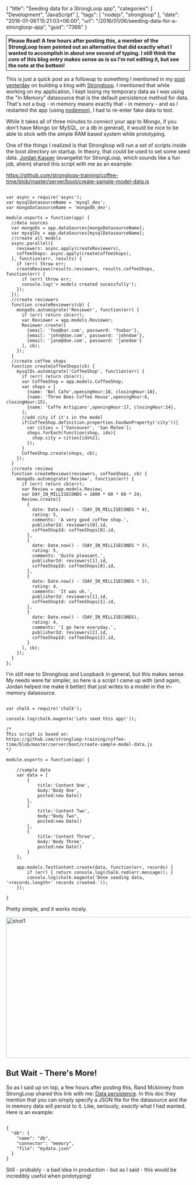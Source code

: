 {
	"title": "Seeding data for a StrongLoop app",
	"categories": [
		"Development",
		"JavaScript"
	],
	"tags": [
		"nodejs",
		"strongloop"
	],
	"date": "2016-01-06T15:21:03+06:00",
	"url": "/2016/01/06/seeding-data-for-a-strongloop-app",
	"guid": "7366"
}

<div style="border-style:solid;border-width:thin;padding:5px"><strong>Please Read! A few hours after posting this, a member of the StrongLoop team pointed out an alternative that did exactly what I wanted to accomplish in about one second of typing. I still think the <i>core</i> of this blog entry makes sense as is so I'm not editing it, but see the note at the bottom!</strong></div>

This is just a quick post as a followup to something I mentioned in my <a href="http://www.raymondcamden.com/2016/01/05/playing-with-strongloop-building-a-blog-part-one">post yesterday</a> on building a blog with <a href="http://www.strongloop.com">Strongloop</a>. I mentioned that while working on my application, I kept losing my temporary data as I was using the "In Memory" datasource that is the default persistence method for data. That's not a bug - in memory means exactly that - in memory - and as I restarted the app (using <a href="http://nodemon.io/">nodemon</a>), I had to re-enter fake data to test.

While it takes all of three minutes to connect your app to Mongo, if you don't have Mongo (or MySQL, or a db in general), it would be nice to be able to stick with the simple RAM based system while prototyping.

<!--more-->

One of the things I realized is that Strongloop will run a set of scripts inside the boot directory on startup. In theory, that could be used to set some seed data. <a href="https://jordankasper.com/">Jordan Kasper</a> (evangelist for StrongLoop, which sounds like a fun job, ahem) shared this script with me as an example:

<a href="https://github.com/strongloop-training/coffee-time/blob/master/server/boot/create-sample-model-data.js">https://github.com/strongloop-training/coffee-time/blob/master/server/boot/create-sample-model-data.js</a>

<pre><code class="language-javascript">
var async = require('async');
var mysqlDatasourceName = 'mysql_dev';
var mongoDatasourceName = 'mongodb_dev';

module.exports = function(app) {
  //data sources
  var mongoDs = app.dataSources[mongoDatasourceName];
  var mysqlDs = app.dataSources[mysqlDatasourceName];
  //create all models
  async.parallel({
    reviewers: async.apply(createReviewers),
    coffeeShops: async.apply(createCoffeeShops),
  }, function(err, results) {
    if (err) throw err;
    createReviews(results.reviewers, results.coffeeShops, function(err) {
      if (err) throw err;
      console.log('&gt; models created sucessfully');
    });
  });
  //create reviewers
  function createReviewers(cb) {
    mongoDs.automigrate('Reviewer', function(err) {
      if (err) return cb(err);
      var Reviewer = app.models.Reviewer;
      Reviewer.create([
        {email: 'foo@bar.com', password: 'foobar'},
        {email: 'john@doe.com', password: 'johndoe'},
        {email: 'jane@doe.com', password: 'janedoe'}
      ], cb);
    });
  }
  //create coffee shops
  function createCoffeeShops(cb) {
    mysqlDs.automigrate('CoffeeShop', function(err) {
      if (err) return cb(err);
      var CoffeeShop = app.models.CoffeeShop;
      var shops = [
        {name: 'Bel Cafe',openingHour:10, closingHour:18},
        {name: 'Three Bees Coffee House',openingHour:6, closingHour:15},
        {name: 'Caffe Artigiano',openingHour:17, closingHour:24},
      ];
      //add city if it's in the model
      if(CoffeeShop.definition.properties.hasOwnProperty('city')){
        var cities = ['Vancouver', 'San Mateo'];
        shops.forEach(function(shop, idx){
          shop.city = cities[idx%2];
        });
      }
      CoffeeShop.create(shops, cb);
    });
  }
  //create reviews
  function createReviews(reviewers, coffeeShops, cb) {
    mongoDs.automigrate('Review', function(err) {
      if (err) return cb(err);
      var Review = app.models.Review;
      var DAY_IN_MILLISECONDS = 1000 * 60 * 60 * 24;
      Review.create([
        {
          date: Date.now() - (DAY_IN_MILLISECONDS * 4),
          rating: 5,
          comments: 'A very good coffee shop.',
          publisherId: reviewers[0].id,
          coffeeShopId: coffeeShops[0].id,
        },
        {
          date: Date.now() - (DAY_IN_MILLISECONDS * 3),
          rating: 5,
          comments: 'Quite pleasant.',
          publisherId: reviewers[1].id,
          coffeeShopId: coffeeShops[0].id,
        },
        {
          date: Date.now() - (DAY_IN_MILLISECONDS * 2),
          rating: 4,
          comments: 'It was ok.',
          publisherId: reviewers[1].id,
          coffeeShopId: coffeeShops[1].id,
        },
        {
          date: Date.now() - (DAY_IN_MILLISECONDS),
          rating: 4,
          comments: 'I go here everyday.',
          publisherId: reviewers[2].id,
          coffeeShopId: coffeeShops[2].id,
        }
      ], cb);
    });
  }
};
</code></pre>

I'm still new to Strongloop and Loopback in general, but this makes sense. My needs were far simpler, so here is a script I came up with (and again, Jordan helped me make it better) that just writes to a model in the in-memory datasource.

<pre><code class="language-javascript">
var chalk = require('chalk');

console.log(chalk.magenta('Lets seed this app!'));

/*
This script is based on: 
https://github.com/strongloop-training/coffee-time/blob/master/server/boot/create-sample-model-data.js
*/

module.exports = function(app) {

	//sample data
	var data = [
		{
			title:'Content One', 
			body:'Body One',
			posted:new Date()
		},
		{
			title:'Content Two', 
			body:"Body Two",
			posted:new Date()
		},
		{
			title:'Content Three', 
			body:'Body Three',
			posted:new Date()
		}
	];
	
	app.models.TestContent.create(data, function(err, records) {
		if (err) { return console.log(chalk.red(err.message)); }
		console.log(chalk.magenta('Done seeding data, '+records.length+' records created.'));
	});
	
}
</code></pre>

Pretty simple, and it works nicely.

<img src="https://static.raymondcamden.com/images/wp-content/uploads/2016/01/shot1-1.png" alt="shot1" width="550" height="385" class="aligncenter size-full wp-image-7367" />

<h2>But Wait - There's More!</h2>

So as I said up on top, a few hours after posting this, Rand Mckinney from StrongLoop shared this link with me: <a href="https://docs.strongloop.com/display/public/LB/Memory+connector#Memoryconnector-Datapersistence">Data persistence</a>. In  this doc they mention that you can simply specify a JSON file for the datasource and the in memory data will persist to it. Like, seriously, <i>exactly</i> what I had wanted. Here is an example:

<pre><code class="language-javascript">
{                                                                                       
  "db": {
    "name": "db",
    "connector": "memory",
    "file": "mydata.json"
  }
}
</code></pre>

Still - probably - a bad idea in production - but as I said - this would be incredibly useful when prototyping!